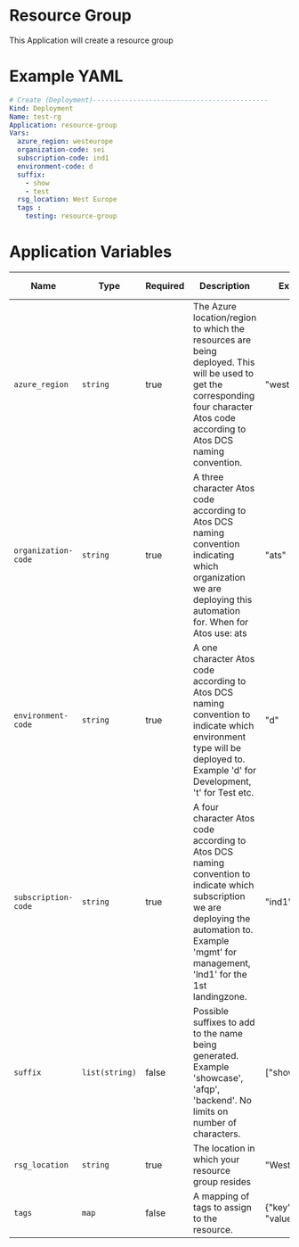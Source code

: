 # Resource Group
This Application will create a resource group

# Example YAML
```yaml
# Create (Deployment)--------------------------------------------
Kind: Deployment
Name: test-rg
Application: resource-group
Vars:
  azure_region: westeurope
  organization-code: sei
  subscription-code: ind1
  environment-code: d
  suffix:
    - show
    - test
  rsg_location: West Europe
  tags :
    testing: resource-group
```

# Application Variables
| Name | Type | Required | Description | Example | Default Value 
| --- | --- | --- | --- | --- | --- 
| `azure_region` | `string` | true | The Azure location/region to which the resources are being deployed. This will be used to get the corresponding four character Atos code according to Atos DCS naming convention. | "westeurope" | NA
| `organization-code` | `string` | true | A three character Atos code according to Atos DCS naming convention indicating which organization we are deploying this automation for. When for Atos use: ats | "ats" | NA
| `environment-code` | `string` | true | A one character Atos code according to Atos DCS naming convention to indicate which environment type will be deployed to. Example 'd' for Development, 't' for Test etc. | "d" |NA
| `subscription-code` | `string` | true | A four character Atos code according to Atos DCS naming convention to indicate which subscription we are deploying the automation to. Example 'mgmt' for management, 'lnd1' for the 1st landingzone. | "ind1" | NA
| `suffix` | `list(string)` | false | Possible suffixes to add to the name being generated. Example 'showcase', 'afqp', 'backend'. No limits on number of characters. | ["show","test"]
| `rsg_location` | `string` | true | The location in which your resource group resides| "West Europe"| NA
| `tags` | `map` | false | A mapping of tags to assign to the resource. | {"key": "value"} | {"key": "value"}
